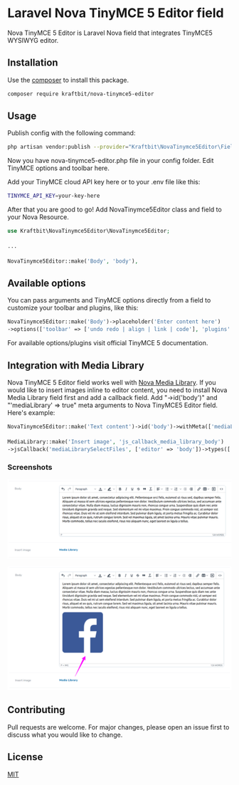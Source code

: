# Laravel Nova TinyMCE 5 Editor field

Nova TinyMCE 5 Editor is Laravel Nova field that integrates TinyMCE5 WYSIWYG editor.

## Installation

Use the [composer](https://getcomposer.org/) to install this package.

```bash
composer require kraftbit/nova-tinymce5-editor
```

## Usage

Publish config with the following command:

```bash
php artisan vendor:publish --provider="Kraftbit\NovaTinymce5Editor\FieldServiceProvider"
```

Now you have nova-tinymce5-editor.php file in your config folder. Edit TinyMCE options and toolbar here.

Add your TinyMCE cloud API key here or to your .env file like this:

```bash
TINYMCE_API_KEY=your-key-here
```
After that you are good to go! Add NovaTinymce5Editor class and field to your Nova Resource.

```php
use Kraftbit\NovaTinymce5Editor\NovaTinymce5Editor;

...

NovaTinymce5Editor::make('Body', 'body'),
```

## Available options

You can pass arguments and TinyMCE options directly from a field to customize your toolbar and plugins, like this:

```php
NovaTinymce5Editor::make('Body')->placeholder('Enter content here')
->options(['toolbar' => ['undo redo | align | link | code'], 'plugins' => ['link code']]),
```
For available options/plugins visit official TinyMCE 5 documentation.

## Integration with Media Library

Nova TinyMCE 5 Editor field works well with [Nova Media Library](https://github.com/classic-o/nova-media-library). If you would like to insert images inline to editor content, you need to install Nova Media Library field first and add a callback field. Add "->id('body')" and "'mediaLibrary' => true" meta arguments to Nova TinyMCE5 Editor field. Here's example:


```php
NovaTinymce5Editor::make('Text content')->id('body')->withMeta(['mediaLibrary' => true]),

MediaLibrary::make('Insert image', 'js_callback_media_library_body')
->jsCallback('mediaLibrarySelectFiles', ['editor' => 'body'])->types(['Image']),
```

### Screenshots

![Nova TinyMCE 5 Editor](https://raw.githubusercontent.com/kraftbit/nova-tinymce5-editor/master/docs/screenshot_1.png)

![Nova TinyMCE 5 Editor](https://raw.githubusercontent.com/kraftbit/nova-tinymce5-editor/master/docs/screenshot_2.png)


## Contributing
Pull requests are welcome. For major changes, please open an issue first to discuss what you would like to change.


## License
[MIT](https://choosealicense.com/licenses/mit/)

